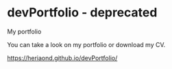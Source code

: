 # devPortfolio - deprecated
My portfolio

You can take a look on my portfolio or download my CV.

https://heriaond.github.io/devPortfolio/
